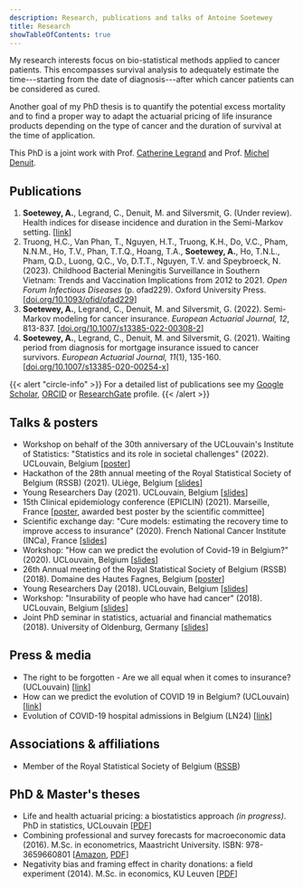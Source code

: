 ```yaml
---
description: Research, publications and talks of Antoine Soetewey
title: Research
showTableOfContents: true
---
```


My research interests focus on bio-statistical methods applied to cancer patients. This encompasses survival analysis to adequately estimate the time---starting from the date of diagnosis---after which cancer patients can be considered as cured.

Another goal of my PhD thesis is to quantify the potential excess mortality and to find a proper way to adapt the actuarial pricing of life insurance products depending on the type of cancer and the duration of survival at the time of application.

This PhD is a joint work with Prof. <a href="https://scholar.google.com/citations?user=xyQwjrUAAAAJ" target="_blank" rel="noopener">Catherine Legrand</a> and Prof. <a href="https://scholar.google.com/citations?hl=en&user=P1d_AKAAAAAJ" target="_blank" rel="noopener">Michel Denuit</a>.
<!---I also like to apply statistics and technology to health and educational issues or for social good, commonly referred as data for good.--->

## Publications

<ol>
    <li><b>Soetewey, A.</b>, Legrand, C., Denuit, M. and Silversmit, G. (Under review). Health indices for disease incidence and duration in the Semi-Markov setting. [<a href="http://hdl.handle.net/2078.1/274314" target="_blank" rel="noopener">link</a>]</li>
    <li>Truong, H.C., Van Phan, T., Nguyen, H.T., Truong, K.H., Do, V.C., Pham, N.N.M., Ho, T.V., Phan, T.T.Q., Hoang, T.A., <b>Soetewey, A.</b>, Ho, T.N.L., Pham, Q.D., Luong, Q.C., Vo, D.T.T., Nguyen, T.V. and Speybroeck, N. (2023). Childhood Bacterial Meningitis Surveillance in Southern Vietnam: Trends and Vaccination Implications from 2012 to 2021. <i>Open Forum Infectious Diseases</i> (p. ofad229). Oxford University Press. [<a href="https://doi.org/10.1093/ofid/ofad229" target="_blank" rel="noopener">doi.org/10.1093/ofid/ofad229</a>]</li>
    <li><b>Soetewey, A.</b>, Legrand, C., Denuit, M. and Silversmit, G. (2022). Semi-Markov modeling for cancer insurance. <i>European Actuarial Journal, 12</i>, 813-837. [<a href="https://doi.org/10.1007/s13385-022-00308-2" target="_blank" rel="noopener">doi.org/10.1007/s13385-022-00308-2</a>]</li>
    <li><b>Soetewey, A.</b>, Legrand, C., Denuit, M. and Silversmit, G. (2021). Waiting period from diagnosis for mortgage insurance issued to cancer survivors. <i>European Actuarial Journal, 11</i>(1), 135-160. [<a href="https://doi.org/10.1007/s13385-020-00254-x" target="_blank" rel="noopener">doi.org/10.1007/s13385-020-00254-x</a>]</li>
</ol>

{{< alert "circle-info" >}}
For a detailed list of publications see my <a href="https://scholar.google.com/citations?user=1P7ThwUAAAAJ" target="_blank" rel="noopener">Google Scholar</a>, <a href="https://orcid.org/0000-0001-8159-0804" target="_blank" rel="noopener">ORCID</a> or <a href="https://www.researchgate.net/profile/Antoine-Soetewey" target="_blank" rel="noopener">ResearchGate</a> profile.
{{< /alert >}}

## Talks & posters

<ul>
    <li>Workshop on behalf of the 30th anniversary of the UCLouvain's Institute of Statistics: "Statistics and its role in societal challenges" (2022). UCLouvain, Belgium [<a href="/files/Poster_30_years_ISBA.pdf">poster</a>]</li>
    <li>Hackathon of the 28th annual meeting of the Royal Statistical Society of Belgium (RSSB) (2021). ULiège, Belgium [<a href="/files/slides_rssbhackathon2021.pdf">slides</a>]</li>
    <li>Young Researchers Day (2021). UCLouvain, Belgium [<a href="/files/YRD_2021.pdf">slides</a>]</li>
    <li>15th Clinical epidemiology conference (EPICLIN) (2021). Marseille, France [<a href="/files/Poster_EPICLIN_2021.pdf">poster</a>, awarded best poster by the scientific committee]</li>
    <li>Scientific exchange day: "Cure models: estimating the recovery time to improve access to insurance" (2020). French National Cancer Institute (INCa), France [<a href="/files/Journee_modeles_de_guerison.pdf">slides</a>]</li>
    <li>Workshop: "How can we predict the evolution of Covid-19 in Belgium?" (2020). UCLouvain, Belgium [<a href="/files/slides-how-can-we-predict-the-evolution-of-covid-19-in-Belgium.pdf">slides</a>]</li>
    <li>26th Annual meeting of the Royal Statistical Society of Belgium (RSSB) (2018). Domaine des Hautes Fagnes, Belgium [<a href="/files/Poster_RSSB_2018.pdf">poster</a>]</li>
    <li>Young Researchers Day (2018). UCLouvain, Belgium [<a href="/files/YRD_2018_AntoineSoetewey.pdf">slides</a>]</li>
    <li>Workshop: "Insurability of people who have had cancer" (2018). UCLouvain, Belgium [<a href="/files/Workshop_May_29__2018___Assurabilit__des_personnes_ayant_eu_un_cancer__.pdf">slides</a>]</li>
    <li>Joint PhD seminar in statistics, actuarial and financial mathematics (2018). University of Oldenburg, Germany [<a href="/files/Slides_Oldenburg_AntoineSoetewey.pdf">slides</a>]</li>
</ul>

## Press & media

<ul>
    <li>The right to be forgotten - Are we all equal when it comes to insurance? (UCLouvain) [<a href="https://uclouvain.be/en/research-institutes/lidam/news/le-droit-a-l-oubli-sommes-nous-tous-egaux-face-aux-assurances.html" target="_blank" rel="noopener">link</a>]</li>
    <li>How can we predict the evolution of COVID 19 in Belgium? (UCLouvain) [<a href="https://uclouvain.be/fr/instituts-recherche/lidam/actualites/how-can-we-predict-the-evolution-of-covid-19-in-belgium.html" target="_blank" rel="noopener">link</a>]</li>
    <li>Evolution of COVID-19 hospital admissions in Belgium (LN24) [<a href="https://www.facebook.com/watch/live/?v=1173890509637511" target="_blank" rel="noopener">link</a>]</li>
</ul>

## Associations & affiliations

<ul>
<li>Member of the Royal Statistical Society of Belgium (<a href="https://rssb.be/" target="_blank" rel="noopener">RSSB</a>)</li>
</ul>

## PhD & Master's theses

<ul>
<li>Life and health actuarial pricing: a biostatistics approach <i>(in progress)</i>. PhD in statistics, UCLouvain [<a href="/files/Thesis_abstract_EN.pdf">PDF</a>]</li>
<li>Combining professional and survey forecasts for macroeconomic data (2016). M.Sc. in econometrics, Maastricht University. ISBN: 978-3659660801 [<a href="https://www.amazon.com/Combining-professional-survey-forecasts-macroeconomic/dp/3659660809/ref=sr_1_1?s=books&amp;ie=UTF8&amp;qid=1483904672&amp;sr=1-1" target="_blank" rel="noopener">Amazon</a>, <a href="/files/SOETEWEY-ANTOINE-6083256-ECONOMETRICS-THESIS.pdf">PDF</a>]</li>
<li>Negativity bias and framing effect in charity donations: a field experiment (2014). M.Sc. in economics, KU Leuven [<a href="/files/Thesis_Antoine_Soetewey_MSc_Eco.pdf">PDF</a>]</li>
</ul>
